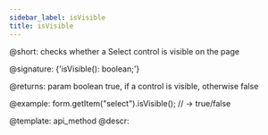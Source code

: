 ```yaml
---
sidebar_label: isVisible
title: isVisible
---          
```


@short: checks whether a Select control is visible on the page

@signature: {'isVisible(): boolean;'}

@returns:
param   boolean     true, if a control is visible, otherwise false


@example:
form.getItem("select").isVisible(); 
// -> true/false

@template: api_method
@descr:


